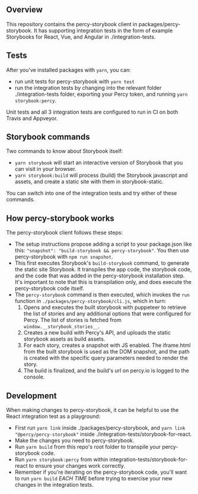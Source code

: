 ## Overview
This repository contains the percy-storybook client in packages/percy-storybook.  It has supporting integration tests in the form of example Storybooks for React, Vue, and Angular in ./integration-tests.  

## Tests
After you've installed packages with `yarn`, you can:
* run unit tests for percy-storybook with `yarn test`
* run the integration tests by changing into the relevant folder ./integration-tests folder, exporting your Percy token, and running `yarn storybook:percy`.

Unit tests and all 3 integration tests are configured to run in CI on both Travis and Appveyor.

## Storybook commands
Two commands to know about Storybook itself:
* `yarn storybook` will start an interactive version of Storybook that you can visit in your browser.
* `yarn storybook:build` will process (build) the Storybook javascript and assets, and create a static site with them in storybook-static.  

You can switch into one of the integration tests and try either of these commands.


## How percy-storybook works
The percy-storybook client follows these steps:

- The setup instructions propose adding a script to your package.json like this: `"snapshot": "build-storybook && percy-storybook"`.  You then use percy-storybook with `npm run snapshot`.
- This first executes Storybook's `build-storybook` command, to generate the static site Storybook.  It transpiles the app code, the storybook code, and the code that was added in the percy-storybook installation step.  It's important to note that this is transpilation only, and does execute the percy-storybook code itself.
- The `percy-storybook` command is then executed, which invokes the `run` function in `./packages/percy-storybook/cli.js`, which in turn:
    1. Opens and executes the built storybook with puppeteer to retrieve the list of stories and any additional options that were configured for Percy.  The list of stories is fetched from `window.__storybook_stories__`.
    1. Creates a new build with Percy's API, and uploads the static storybook assets as build assets.
    1. For each story, creates a snapshot with JS enabled. The iframe.html from the built storybook is used as the DOM snapshot, and the path is created with the specific query parameters needed to render the story.
    1. The build is finalized, and the build's url on percy.io is logged to the console.


## Development
When making changes to percy-storybook, it can be helpful to use the React integration test as a playground:

- First run `yarn link` inside ./packages/percy-storybook, and `yarn link "@percy/percy-storybook"` inside ./integration-tests/storybook-for-react.
- Make the changes you need to percy-storybook.
- Run `yarn build` from this repo's root folder to transpile your percy-storybook code.
- Run `yarn storybook:percy` from within integration-tests/storybook-for-react to ensure your changes work correctly.
- Remember if you're iterating on the percy-storybook code, you'll want to run `yarn build` *EACH TIME* before trying to exercise your new changes in the integration tests.
